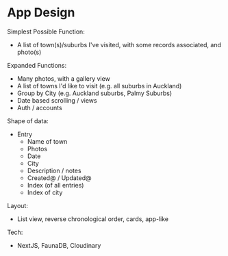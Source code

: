 # App Design

Simplest Possible Function:

- A list of town(s)/suburbs I've visited, with some records associated, and photo(s)

Expanded Functions:

- Many photos, with a gallery view
- A list of towns I'd like to visit (e.g. all suburbs in Auckland)
- Group by City (e.g. Auckland suburbs, Palmy Suburbs)
- Date based scrolling / views
- Auth / accounts

Shape of data:

- Entry
  - Name of town
  - Photos
  - Date
  - City
  - Description / notes
  - Created@ / Updated@
  - Index (of all entries)
  - Index of city

Layout:

- List view, reverse chronological order, cards, app-like

Tech:

- NextJS, FaunaDB, Cloudinary
